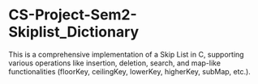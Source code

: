 # CS-Project-Sem2-Skiplist_Dictionary
This is a comprehensive implementation of a Skip List in C, supporting various operations like insertion, deletion, search, and map-like functionalities (floorKey, ceilingKey, lowerKey, higherKey, subMap, etc.).
